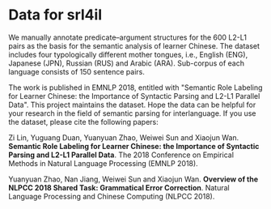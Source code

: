 # Data for srl4il
We manually annotate predicate–argument structures for the 600 L2-L1 pairs as the basis for the semantic analysis of learner Chinese.  The dataset includes four typologically different mother tongues, i.e., English (ENG), Japanese (JPN), Russian (RUS) and Arabic (ARA). Sub-corpus of each language consists of 150 sentence pairs.

The work is published in EMNLP 2018, entitled with "Semantic Role Labeling for Learner Chinese: the Importance of Syntactic Parsing and L2-L1 Parallel Data". This project maintains the dataset. Hope the data can be helpful for your research in the field of semantic parsing for interlanguage. If you use the dataset, please cite the following papers:

Zi Lin, Yuguang Duan, Yuanyuan Zhao, Weiwei Sun and Xiaojun Wan. **Semantic Role Labeling for Learner Chinese: the Importance of Syntactic Parsing and L2-L1 Parallel Data**. The 2018 Conference on Empirical Methods in Natural Language Processing (EMNLP 2018).

Yuanyuan Zhao, Nan Jiang, Weiwei Sun and Xiaojun Wan. **Overview of the NLPCC 2018 Shared Task: Grammatical Error Correction**. Natural Language Processing and Chinese Computing (NLPCC 2018).
